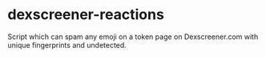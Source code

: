 # dexscreener-reactions
Script which can spam any emoji on a token page on Dexscreener.com with unique fingerprints and undetected.
